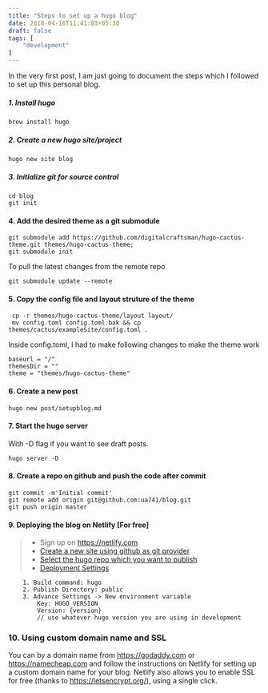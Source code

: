 ```yaml
---
title: "Steps to set up a hugo blog"
date: 2018-04-16T11:41:03+05:30
draft: false
tags: [	
    "development"
]
---
```



In the very first post, I am just going to document the steps which I followed to set up this personal blog. 



##### 1. Install hugo
```
brew install hugo
```
##### 2. Create a new hugo site/project
```
hugo new site blog
```
##### 3. Initialize git for source control
```
cd blog
git init
```


#### 4. Add the desired theme as a git submodule

```
git submodule add https://github.com/digitalcraftsman/hugo-cactus-theme.git themes/hugo-cactus-theme;
git submodule init
```

To pull the latest changes from the remote repo
```
git submodule update --remote
```


#### 5. Copy the config file and layout struture of the theme
```
 cp -r themes/hugo-cactus-theme/layout layout/
 mv config.toml config.toml.bak && cp themes/cactus/exampleSite/config.toml .
 ```

 Inside config.toml, I had to make following changes to make the theme work
 ```
 baseurl = "/"
 themesDir = ""
 theme = "themes/hugo-cactus-theme"
 ```

#### 6. Create a new post
```
hugo new post/setupblog.md
```


#### 7. Start the hugo server 
With -D flag if you want to see draft posts.

```
hugo server -D
```

#### 8. Create a repo on github and push the code after commit
```
git commit -m'Initial commit'
git remote add origin git@github.com:ua741/blog.git
git push origin master
```


#### 9. Deploying the blog on Netlify [For free]

>	* Sign up on https://netlify.com
> 	* [Create a new site using github as git provider](/img/setup-01-sign-up-github.png)
> 	* [Select the hugo repo which you want to publish ](/img/setup-02-select-blog-repo.png)
>	* [Deployment Settings](/img/setup-03-build-common.png)

		1. Build command: hugo
		2. Publish Directory: public
		3. Advance Settings -> New environment variable
			Key: HUGO_VERSION
			Version: {version}  
			// use whatever hugo version you are using in development 


### 10. Using custom domain name and SSL
You can by a domain name from https://godaddy.com or https://namecheap.com and follow the instructions on Netlify for setting up a custom domain name for your blog. 
Netlify also allows you to enable SSL for free (thanks to https://letsencrypt.org/), using a single click.






